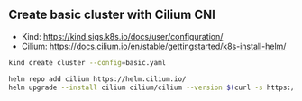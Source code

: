 
## Create basic cluster with Cilium CNI

- Kind: https://kind.sigs.k8s.io/docs/user/configuration/
- Cilium: https://docs.cilium.io/en/stable/gettingstarted/k8s-install-helm/

```bash
kind create cluster --config=basic.yaml

helm repo add cilium https://helm.cilium.io/
helm upgrade --install cilium cilium/cilium --version $(curl -s https://raw.githubusercontent.com/cilium/cilium/master/stable.txt) --namespace kube-system --set hubble.enabled=true --wait
```